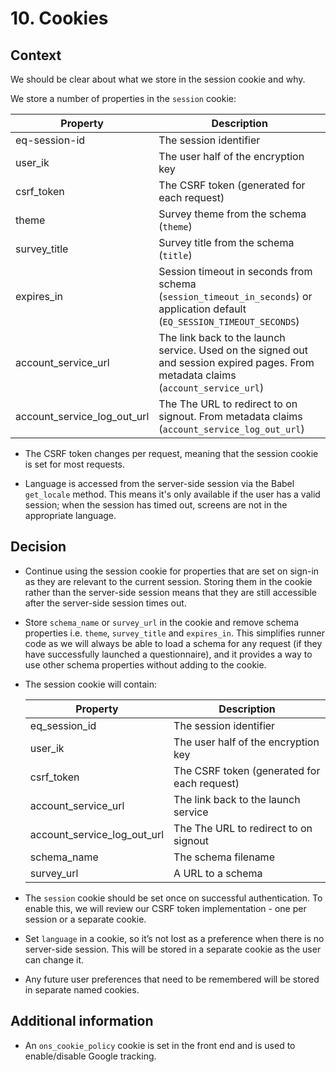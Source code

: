 # 10. Cookies

## Context 

We should be clear about what we store in the session cookie and why. 

We store a number of properties in the `session` cookie:

| Property | Description |
|----------|-------------|
| eq-session-id | The session identifier |
| user_ik  | The user half of the encryption key |
| csrf_token | The CSRF token (generated for each request) |
| theme | Survey theme from the schema (`theme`) |
| survey_title | Survey title from the schema (`title`) |
| expires_in | Session timeout in seconds from schema (`session_timeout_in_seconds`) or application default (`EQ_SESSION_TIMEOUT_SECONDS`) |
| account_service_url | The link back to the launch service. Used on the signed out and session expired pages. From metadata claims (`account_service_url`) |
| account_service_log_out_url | The The URL to redirect to on signout. From metadata claims (`account_service_log_out_url`) |

- The CSRF token changes per request, meaning that the session cookie is set for most requests. 

- Language is accessed from the server-side session via the Babel `get_locale` method. This means it's only available if the user has a valid session; when the session has timed out, screens are not in the appropriate language. 

## Decision

- Continue using the session cookie for properties that are set on sign-in as they are relevant to the current session. Storing them in the cookie rather than the server-side session means that they are still accessible after the server-side session times out. 
- Store `schema_name` or `survey_url` in the cookie and remove schema properties i.e. `theme`, `survey_title` and `expires_in`. This simplifies runner code as we will always be able to load a schema for any request (if they have successfully launched a questionnaire), and it provides a way to use other schema properties without adding to the cookie.
- The session cookie will contain:

  | Property | Description |
  |----------|-------------|
  | eq_session_id | The session identifier |
  | user_ik  | The user half of the encryption key |
  | csrf_token | The CSRF token (generated for each request) |
  | account_service_url | The link back to the launch service |
  | account_service_log_out_url | The The URL to redirect to on signout |
  | schema_name | The schema filename | 
  | survey_url | A URL to a schema |

- The `session` cookie should be set once on successful authentication. To enable this, we will review our CSRF token implementation - one per session or a separate cookie.

- Set `language` in a cookie, so it’s not lost as a preference when there is no server-side session. This will be stored in a separate cookie as the user can change it.

- Any future user preferences that need to be remembered will be stored in separate named cookies.
 
## Additional information

- An `ons_cookie_policy` cookie is set in the front end and is used to enable/disable Google tracking.
